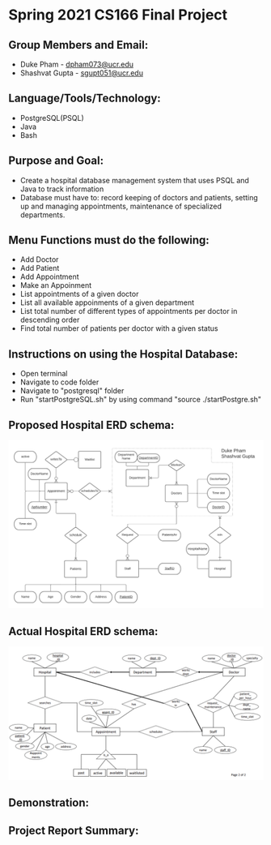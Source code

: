 # Spring 2021 CS166 Final Project

## Group Members and Email:

* Duke Pham - dpham073@ucr.edu
* Shashvat Gupta - sgupt051@ucr.edu 

## Language/Tools/Technology:

* PostgreSQL(PSQL)
* Java
* Bash

## Purpose and Goal: 

* Create a hospital database management system that uses PSQL and Java to track information
* Database must have to: record keeping of doctors and patients, setting up and managing appointments, maintenance of specialized departments.

## Menu Functions must do the following: 

* Add Doctor
* Add Patient 
* Add Appointment 
* Make an Appoinment
* List appointments of a given doctor 
* List all available appoinments of a given department
* List total number of different types of appointments per doctor in descending order
* Find total number of patients per doctor with a given status

## Instructions on using the Hospital Database: 
* Open terminal 
* Navigate to code folder 
* Navigate to "postgresql" folder
* Run "startPostgreSQL.sh" by using command "source ./startPostgre.sh"

 
## Proposed Hospital ERD schema:
![alt text](phase1ERD.png)

## Actual Hospital ERD schema:
![alt text](CS166_phase1_class_schema.png)



## Demonstration:


## Project Report Summary: 
